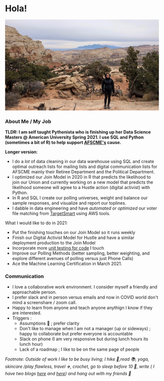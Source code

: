 # Hola! 
![me](me.PNG)

### About Me / My Job

**TLDR: I am self taught Pythonista who is finishing up her Data Science Masters @ American University Spring 2021. I use SQL and Python (sometimes a bit of R) to help support [AFSCME's](https://afscme.org/) cause.**

**Longer version**: 
 + I do a *lot* of data cleaning in our data warehouse using SQL and create optimal outreach lists for mailing lists and digital communication lists for AFSCME mainly their Retiree Department and the Political Department.
 + I optimized our Join Model in 2020 in R that predicts the likelihood to join our Union and currently working on a new model that predicts the likelihood someone will agree to a Hustle action (digital activist) with Python.
 + In R and SQL I create our polling universes, weight and balance our sample responses, and visualize and report our toplines.
 + I dabble in data engineering and have *automated* or *optimized* our voter file matching from [TargetSmart](https://my.targetsmart.com/) using AWS tools. 
 
What I would like to do in 2021:
+ Put the finishing touches on our Join Model so it runs weekly
+ Finish our Digital Activist Model for Hustle and have a similar deployment production to the Join Model
+ Incorporate more [unit testing for code](https://s3.console.aws.amazon.com/s3/object/afscme-training?region=us-east-1&prefix=testinginpython.pdf) I touch
+ Improve our Polling Methods (better sampling, better weighting, and explore different avenues of polling versus just Phone Calls)
+ Ace the Machine Learning Certification in March 2021.

### Communication 
+ I love a collaborative work environment. I consider myself a friendly and approachable person.
+ I prefer slack and in person versus emails and now in COVID world don't mind a screenshare / zoom call.
+ Happy to learn from anyone and teach anyone anythign I know if they are interested.
+ Triggers : 
  + Assumptions :peach: ; prefer clarity
  + Don't like to manage when I am not a manager (up or sideways) ; happy to collaborate but prefer everyone is accountable
  + Slack on phone (I am very responsive but during lunch hours its lunch hour)
  + Lack of a roadmap ; I like to be on the same page of people 

*Footnote: Outside of work I like to be busy living; I hike :runner:,read :books:, yoga, skincare */play flawless*, travel :airplane:, crochet, go to sleep before 10 :older_woman:, write ( I have two blogs [here](https://medium.com/@monipip3) and [here](https://puertomonica6.wixsite.com/mysite)) and hang out with my friends :dancer:*
